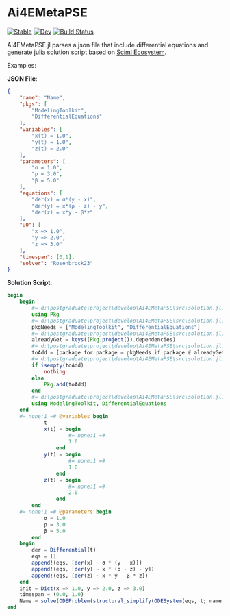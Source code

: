 # Ai4EMetaPSE

[![Stable](https://img.shields.io/badge/docs-stable-blue.svg)](https://jake484.github.io/Ai4EMetaPSE.jl/stable/)
[![Dev](https://img.shields.io/badge/docs-dev-blue.svg)](https://jake484.github.io/Ai4EMetaPSE.jl/dev/)
[![Build Status](https://github.com/jake484/Ai4EMetaPSE.jl/actions/workflows/CI.yml/badge.svg?branch=main)](https://github.com/jake484/Ai4EMetaPSE.jl/actions/workflows/CI.yml)

Ai4EMetaPSE.jl parses a json file that include differential equations and generate julia solution script based on [Sciml Ecosystem](https://sciml.ai/). 

Examples:

**JSON File**:

```json
{
    "name": "Name",
    "pkgs": [
        "ModelingToolkit",
        "DifferentialEquations"
    ],
    "variables": [
        "x(t) = 1.0",
        "y(t) = 1.0",
        "z(t) = 2.0"
    ],
    "parameters": [
        "σ = 1.0",
        "ρ = 3.0",
        "β = 5.0" 
    ],
    "equations": [
        "der(x) = σ*(y - x)",
        "der(y) = x*(ρ - z) - y",
        "der(z) = x*y - β*z"
    ],
    "u0": [
        "x => 1.0",
        "y => 2.0",
        "z => 3.0"
    ],
    "timespan": [0,1],
    "solver": "Rosenbrock23"
}
```

**Solution Script**:

```julia
begin
    begin
        #= d:\postgraduate\project\develop\Ai4EMetaPSE\src\solution.jl:48 =#
        using Pkg
        #= d:\postgraduate\project\develop\Ai4EMetaPSE\src\solution.jl:49 =#
        pkgNeeds = ["ModelingToolkit", "DifferentialEquations"]
        #= d:\postgraduate\project\develop\Ai4EMetaPSE\src\solution.jl:50 =#
        alreadyGet = keys((Pkg.project()).dependencies)
        #= d:\postgraduate\project\develop\Ai4EMetaPSE\src\solution.jl:51 =#
        toAdd = [package for package = pkgNeeds if package ∉ alreadyGet]
        #= d:\postgraduate\project\develop\Ai4EMetaPSE\src\solution.jl:52 =#
        if isempty(toAdd)
            nothing
        else
            Pkg.add(toAdd)
        end
        #= d:\postgraduate\project\develop\Ai4EMetaPSE\src\solution.jl:53 =#
        using ModelingToolkit, DifferentialEquations
    end
    #= none:1 =# @variables begin
            t
            x(t) = begin
                    #= none:1 =#
                    1.0
                end
            y(t) = begin
                    #= none:1 =#
                    1.0
                end
            z(t) = begin
                    #= none:1 =#
                    2.0
                end
        end
    #= none:1 =# @parameters begin
            σ = 1.0
            ρ = 3.0
            β = 5.0
        end
    begin
        der = Differential(t)
        eqs = []
        append!(eqs, [der(x) ~ σ * (y - x)])
        append!(eqs, [der(y) ~ x * (ρ - z) - y])
        append!(eqs, [der(z) ~ x * y - β * z])
    end
    init = Dict(x => 1.0, y => 2.0, z => 3.0)
    timespan = (0.0, 1.0)
    Name = solve(ODEProblem(structural_simplify(ODESystem(eqs, t; name = :Model)), init, timespan), Rosenbrock23())
end
```
